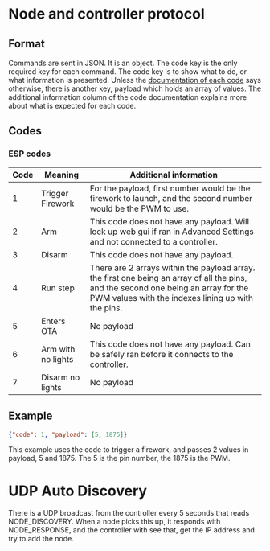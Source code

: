 # Node and controller protocol
## Format
Commands are sent in JSON. It is an object. The code key is the only required key for each command. The code key is to show what to do, or what information is presented. Unless the [documentation of each code](#codes) says otherwise, there is another key, payload which holds an array of values. The additional information column of the code documentation explains more about what is expected for each code.

## Codes

### ESP codes

| Code | Meaning             | Additional information                                                                                        |
|------|---------------------|---------------------------------------------------------------------------------------------------------------|
| 1    | Trigger Firework    | For the payload, first number would be the firework to launch, and the second number would be the PWM to use. |
| 2    | Arm                 | This code does not have any payload. Will lock up web gui if ran in Advanced Settings and not connected to a controller. |
| 3    | Disarm              | This code does not have any payload.                                                                          |
| 4    | Run step            | There are 2 arrays within the payload array. the first one being an array of all the pins, and the second one being an array for the PWM values with the indexes lining up with the pins. |
| 5    | Enters OTA          | No payload                                                                                                    |
| 6    | Arm with no lights  | This code does not have any payload. Can be safely ran before it connects to the controller.                  |
| 7    | Disarm no lights    | No payload                                                                                                    |
## Example

```JSON
{"code": 1, "payload": [5, 1875]}
```

This example uses the code to trigger a firework, and passes 2 values in payload, 5 and 1875. The 5 is the pin number, the 1875 is the PWM.

# UDP Auto Discovery
There is a UDP broadcast from the controller every 5 seconds that reads NODE_DISCOVERY. When a node picks this up, it responds with NODE_RESPONSE, and the controller with see that, get the IP address and try to add the node.